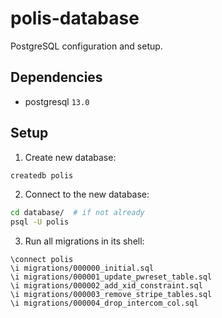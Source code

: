 # polis-database

PostgreSQL configuration and setup.

## Dependencies

* postgresql `13.0`

## Setup

1. Create new database:

```sh
createdb polis
```

2. Connect to the new database:

```sh
cd database/  # if not already
psql -U polis
```

3. Run all migrations in its shell:

```
\connect polis
\i migrations/000000_initial.sql
\i migrations/000001_update_pwreset_table.sql
\i migrations/000002_add_xid_constraint.sql
\i migrations/000003_remove_stripe_tables.sql
\i migrations/000004_drop_intercom_col.sql
```
